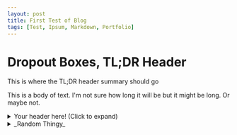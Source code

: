 ```yaml
---
layout: post
title: First Test of Blog
tags: [Test, Ipsum, Markdown, Portfolio]
---
```


# Dropout Boxes, TL;DR Header

This is where the TL;DR header summary should go

This is a body of text. I'm not sure how long it will be but it might be long. Or maybe not.

<details>*
<summary>Your header here! (Click to expand)</summary>*
Your content here...</br>
(markup only where supported)</br>
more content here...</br>
</details>
    
    
  <details><summary>_Random Thingy_</summary>
Your content here...</br>
(markup only where supported)</br>
more content here...</br>
</details>
